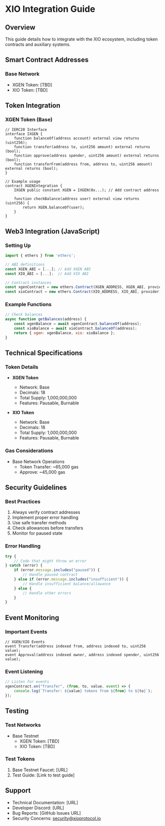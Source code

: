 # XIO Integration Guide

## Overview

This guide details how to integrate with the XIO ecosystem, including token contracts and auxiliary systems.

## Smart Contract Addresses

### Base Network
- XGEN Token: [TBD]
- XIO Token: [TBD]

## Token Integration

### XGEN Token (Base)

```solidity
// IERC20 Interface
interface IXGEN {
    function balanceOf(address account) external view returns (uint256);
    function transfer(address to, uint256 amount) external returns (bool);
    function approve(address spender, uint256 amount) external returns (bool);
    function transferFrom(address from, address to, uint256 amount) external returns (bool);
}

// Example usage
contract XGENIntegration {
    IXGEN public constant XGEN = IXGEN(0x...); // Add contract address

    function checkBalance(address user) external view returns (uint256) {
        return XGEN.balanceOf(user);
    }
}
```

## Web3 Integration (JavaScript)

### Setting Up

```javascript
import { ethers } from 'ethers';

// ABI definitions
const XGEN_ABI = [...]; // Add XGEN ABI
const XIO_ABI = [...];  // Add XIO ABI

// Contract instances
const xgenContract = new ethers.Contract(XGEN_ADDRESS, XGEN_ABI, provider);
const xioContract = new ethers.Contract(XIO_ADDRESS, XIO_ABI, provider);
```

### Example Functions

```javascript
// Check balances
async function getBalances(address) {
    const xgenBalance = await xgenContract.balanceOf(address);
    const xioBalance = await xioContract.balanceOf(address);
    return { xgen: xgenBalance, xio: xioBalance };
}
```

## Technical Specifications

### Token Details

- **XGEN Token**
  - Network: Base
  - Decimals: 18
  - Total Supply: 1,000,000,000
  - Features: Pausable, Burnable

- **XIO Token**
  - Network: Base
  - Decimals: 18
  - Total Supply: 1,000,000,000
  - Features: Pausable, Burnable

### Gas Considerations

- Base Network Operations
  - Token Transfer: ~65,000 gas
  - Approve: ~45,000 gas

## Security Guidelines

### Best Practices

1. Always verify contract addresses
2. Implement proper error handling
3. Use safe transfer methods
4. Check allowances before transfers
5. Monitor for paused state

### Error Handling

```javascript
try {
    // Code that might throw an error
} catch (error) {
    if (error.message.includes("paused")) {
        // Handle paused contract
    } else if (error.message.includes("insufficient")) {
        // Handle insufficient balance/allowance
    } else {
        // Handle other errors
    }
}
```

## Event Monitoring

### Important Events

```solidity
// XGEN/XIO Events
event Transfer(address indexed from, address indexed to, uint256 value);
event Approval(address indexed owner, address indexed spender, uint256 value);
```

### Event Listening

```javascript
// Listen for events
xgenContract.on("Transfer", (from, to, value, event) => {
    console.log(`Transfer: ${value} tokens from ${from} to ${to}`);
});
```

## Testing

### Test Networks

- Base Testnet
  - XGEN Token: [TBD]
  - XIO Token: [TBD]

### Test Tokens

1. Base Testnet Faucet: [URL]
2. Test Guide: [Link to test guide]

## Support

- Technical Documentation: [URL]
- Developer Discord: [URL]
- Bug Reports: [GitHub Issues URL]
- Security Concerns: security@xioprotocol.io